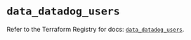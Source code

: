 # `data_datadog_users`

Refer to the Terraform Registry for docs: [`data_datadog_users`](https://registry.terraform.io/providers/datadog/datadog/3.63.0/docs/data-sources/users).
